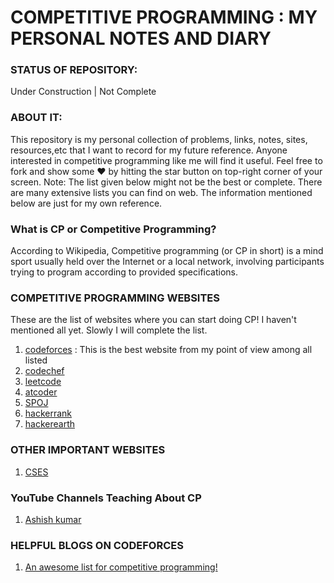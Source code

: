 # COMPETITIVE PROGRAMMING : MY PERSONAL NOTES AND DIARY

### STATUS OF REPOSITORY: 
Under Construction | Not Complete

### ABOUT IT: 
This repository is my personal collection of problems, links, notes, sites, resources,etc that I want to record for my future reference. Anyone interested in competitive programming like me will find it useful. Feel free to fork and show some ❤️ by hitting the star button on top-right corner of your screen. Note: The list given below might not be the best or complete. There are many extensive lists you can find on web. The information mentioned below are just for my own reference. 

### What is CP or Competitive Programming?
According to Wikipedia, Competitive programming (or CP in short) is a mind sport usually held over the Internet or a local network, involving participants trying to program according to provided specifications. 

### COMPETITIVE PROGRAMMING WEBSITES

These are the list of websites where you can start doing CP! I haven't mentioned all yet. Slowly I will complete the list.

1. [codeforces](https://codeforces.com/) : This is the best website from my point of view among all listed
2. [codechef](https://www.codechef.com/) 
3. [leetcode](https://leetcode.com/)
4. [atcoder](https://atcoder.jp/)
5. [SPOJ](https://www.spoj.com/)
6. [hackerrank](https://www.hackerrank.com/)
7. [hackerearth](https://www.hackerearth.com/)

### OTHER IMPORTANT WEBSITES

1. [CSES](https://cses.fi/problemset/)

### YouTube Channels Teaching About CP

1. [Ashish kumar](https://www.youtube.com/channel/UCbEd9lNwkBGLFGz8ZxsZdVA)


### HELPFUL BLOGS ON CODEFORCES

1. [An awesome list for competitive programming!](https://codeforces.com/blog/entry/23054)






